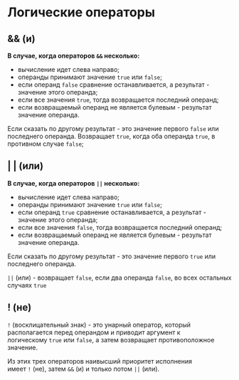 # Логические операторы

## && (и)
**В случае, когда операторов `&&` несколько:**

-   вычисление идет слева направо;
-   операнды принимают значение `true` или `false`;
-   если операнд `false` сравнение останавливается, а результат - значение этого операнда;
-   если все значения `true`, тогда возвращается последний операнд;
-   если возвращаемый операнд не является булевым - результат значение операнда.

Если сказать по другому результат - это значение первого `false` или последнего операнда.
Возвращает `true`, когда оба операнда `true`, в противном случае `false`;



## | | (или) 
**В случае, когда операторов `||` несколько:**

-   вычисление идет слева направо;
-   операнды принимают значение `true` или `false`;
-   если операнд `true` сравнение останавливается, а результат - значение этого операнда;
-   если все значения `false`, тогда возвращается последний операнд;
-   если возвращаемый операнд не является булевым - результат значение операнда.

Если сказать по другому результат - это значение первого `true` или последнего операнда.

`||` (или) - возвращает `false`, если два операнда `false`, во всех остальных случаях `true`

## ! (не)
`!` (восклицательный знак) - это унарный оператор, который располагается перед операндом и приводит аргумент к логическому `true` или `false`, а затем возвращает противоположное значение.



Из этих трех операторов наивысший приоритет исполнения имеет `!` (не), затем `&&` (и) и только потом `||` (или).




